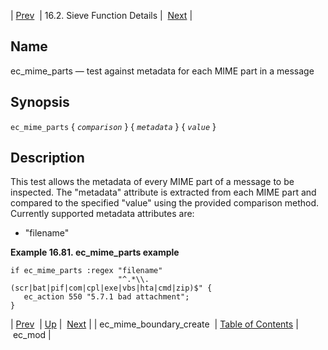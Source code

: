 | [Prev](sieve.ref.ec_mime_boundary_create)  | 16.2. Sieve Function Details |  [Next](sieve.ref.ec_mod.php) |

<a name="sieve.ref.ec_mime_parts"></a>
## Name

ec_mime_parts — test against metadata for each MIME part in a message

## Synopsis

`ec_mime_parts` { *`comparison`* } { *`metadata`* } { *`value`* }

<a name="idp30297376"></a>
## Description

This test allows the metadata of every MIME part of a message to be inspected. The "metadata" attribute is extracted from each MIME part and compared to the specified "value" using the provided comparison method. Currently supported metadata attributes are:

*   "filename"

<a name="example.ec_mime_parts"></a>

**Example 16.81. ec_mime_parts example**

```
if ec_mime_parts :regex "filename"
                        "^.*\\.(scr|bat|pif|com|cpl|exe|vbs|hta|cmd|zip)$" {
   ec_action 550 "5.7.1 bad attachment";
}
```

| [Prev](sieve.ref.ec_mime_boundary_create)  | [Up](sieve.ref.files.php) |  [Next](sieve.ref.ec_mod.php) |
| ec_mime_boundary_create  | [Table of Contents](index) |  ec_mod |
